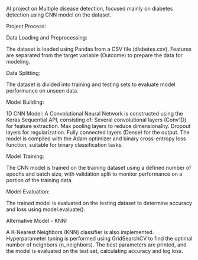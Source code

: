 AI project on Multiple disease detection, focused mainly on diabetes detection using CNN model on the dataset. 

Project Process:

Data Loading and Preprocessing:

The dataset is loaded using Pandas from a CSV file (diabetes.csv).
Features are separated from the target variable (Outcome) to prepare the data for modeling.

Data Splitting:

The dataset is divided into training and testing sets to evaluate model performance on unseen data.

Model Building:

1D CNN Model: A Convolutional Neural Network is constructed using the Keras Sequential API, consisting of:
Several convolutional layers (Conv1D) for feature extraction.
Max pooling layers to reduce dimensionality.
Dropout layers for regularization.
Fully connected layers (Dense) for the output.
The model is compiled with the Adam optimizer and binary cross-entropy loss function, suitable for binary classification tasks.

Model Training:

The CNN model is trained on the training dataset using a defined number of epochs and batch size, with validation split to monitor performance on a portion of the training data.

Model Evaluation:

The trained model is evaluated on the testing dataset to determine accuracy and loss using model.evaluate().

Alternative Model - KNN:

A K-Nearest Neighbors (KNN) classifier is also implemented.
Hyperparameter tuning is performed using GridSearchCV to find the optimal number of neighbors (n_neighbors).
The best parameters are printed, and the model is evaluated on the test set, calculating accuracy and log loss.
